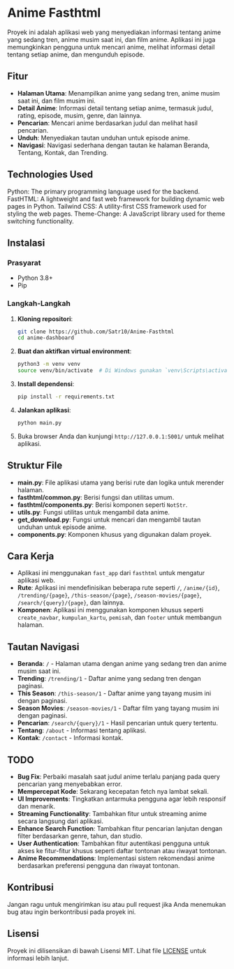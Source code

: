 # Anime Fasthtml

Proyek ini adalah aplikasi web yang menyediakan informasi tentang anime yang sedang tren, anime musim saat ini, dan film anime. Aplikasi ini juga memungkinkan pengguna untuk mencari anime, melihat informasi detail tentang setiap anime, dan mengunduh episode.

## Fitur

- **Halaman Utama**: Menampilkan anime yang sedang tren, anime musim saat ini, dan film musim ini.
- **Detail Anime**: Informasi detail tentang setiap anime, termasuk judul, rating, episode, musim, genre, dan lainnya.
- **Pencarian**: Mencari anime berdasarkan judul dan melihat hasil pencarian.
- **Unduh**: Menyediakan tautan unduhan untuk episode anime.
- **Navigasi**: Navigasi sederhana dengan tautan ke halaman Beranda, Tentang, Kontak, dan Trending.

## Technologies Used

Python: The primary programming language used for the backend.
FastHTML: A lightweight and fast web framework for building dynamic web pages in Python.
Tailwind CSS: A utility-first CSS framework used for styling the web pages.
Theme-Change: A JavaScript library used for theme switching functionality.

## Instalasi

### Prasyarat

- Python 3.8+
- Pip

### Langkah-Langkah

1. **Kloning repositori**:

   ```bash
   git clone https://github.com/Satr10/Anime-Fasthtml
   cd anime-dashboard
   ```

2. **Buat dan aktifkan virtual environment**:

   ```bash
   python3 -m venv venv
   source venv/bin/activate  # Di Windows gunakan `venv\Scripts\activate`
   ```

3. **Install dependensi**:

   ```bash
   pip install -r requirements.txt
   ```

4. **Jalankan aplikasi**:

   ```bash
   python main.py
   ```

5. Buka browser Anda dan kunjungi `http://127.0.0.1:5001/` untuk melihat aplikasi.

## Struktur File

- **main.py**: File aplikasi utama yang berisi rute dan logika untuk merender halaman.
- **fasthtml/common.py**: Berisi fungsi dan utilitas umum.
- **fasthtml/components.py**: Berisi komponen seperti `NotStr`.
- **utils.py**: Fungsi utilitas untuk mengambil data anime.
- **get_download.py**: Fungsi untuk mencari dan mengambil tautan unduhan untuk episode anime.
- **components.py**: Komponen khusus yang digunakan dalam proyek.

## Cara Kerja

- Aplikasi ini menggunakan `fast_app` dari `fasthtml` untuk mengatur aplikasi web.
- **Rute**: Aplikasi ini mendefinisikan beberapa rute seperti `/`, `/anime/{id}`, `/trending/{page}`, `/this-season/{page}`, `/season-movies/{page}`, `/search/{query}/{page}`, dan lainnya.
- **Komponen**: Aplikasi ini menggunakan komponen khusus seperti `create_navbar`, `kumpulan_kartu`, `pemisah`, dan `footer` untuk membangun halaman.

## Tautan Navigasi

- **Beranda**: `/` - Halaman utama dengan anime yang sedang tren dan anime musim saat ini.
- **Trending**: `/trending/1` - Daftar anime yang sedang tren dengan paginasi.
- **This Season**: `/this-season/1` - Daftar anime yang tayang musim ini dengan paginasi.
- **Season Movies**: `/season-movies/1` - Daftar film yang tayang musim ini dengan paginasi.
- **Pencarian**: `/search/{query}/1` - Hasil pencarian untuk query tertentu.
- **Tentang**: `/about` - Informasi tentang aplikasi.
- **Kontak**: `/contact` - Informasi kontak.

## TODO

- **Bug Fix**: Perbaiki masalah saat judul anime terlalu panjang pada query pencarian yang menyebabkan error.
- **Mempercepat Kode**: Sekarang kecepatan fetch nya lambat sekali.
- **UI Improvements**: Tingkatkan antarmuka pengguna agar lebih responsif dan menarik.
- **Streaming Functionality**: Tambahkan fitur untuk streaming anime secara langsung dari aplikasi.
- **Enhance Search Function**: Tambahkan fitur pencarian lanjutan dengan filter berdasarkan genre, tahun, dan studio.
- **User Authentication**: Tambahkan fitur autentikasi pengguna untuk akses ke fitur-fitur khusus seperti daftar tontonan atau riwayat tontonan.
- **Anime Recommendations**: Implementasi sistem rekomendasi anime berdasarkan preferensi pengguna dan riwayat tontonan.

## Kontribusi

Jangan ragu untuk mengirimkan isu atau pull request jika Anda menemukan bug atau ingin berkontribusi pada proyek ini.

## Lisensi

Proyek ini dilisensikan di bawah Lisensi MIT. Lihat file [LICENSE](LICENSE) untuk informasi lebih lanjut.
